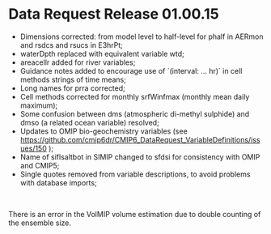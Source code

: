 <h1 class="title">Data Request Release 01.00.15</h1>

<div id="cog_post_body">
    <div id="cog_post_body">
        <ul>
	<li>
		Dimensions corrected: from model level to half-level for phalf in AERmon and rsdcs and rsucs in E3hrPt;</li>
	<li>
		waterDpth replaced with equivalent variable wtd;</li>
	<li>
		areacellr added for river variables;</li>
	<li>
		Guidance notes added to encourage use of `(interval: ... hr)` in cell methods strings of time means;</li>
	<li>
		Long names for prra corrected;</li>
	<li>
		Cell methods corrected for monthly srfWinfmax (monthly mean daily maximum);</li>
	<li>
		Some confusion between dms (atmospheric di-methyl sulphide) and dmso (a related ocean variable) resolved;</li>
	<li>
		Updates to OMIP bio-geochemistry variables (see <a href="https://github.com/cmip6dr/CMIP6_DataRequest_VariableDefinitions/issues/150">https://github.com/cmip6dr/CMIP6_DataRequest_VariableDefinitions/issues/150</a> );</li>
	<li>
		Name of siflsaltbot in SIMIP changed to sfdsi for consistency with OMIP and CMIP5;</li>
	<li>
		Single quotes removed from variable descriptions, to avoid problems with database imports;</li>
</ul>
<p>
	&nbsp;</p>
<p>
	There is an error in the VolMIP volume estimation due to double counting of the ensemble size.</p>
</div> <!--// end div id=cog_post_body //-->
